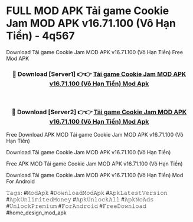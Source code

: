 # FULL MOD APK Tải game Cookie Jam MOD APK v16.71.100 (Vô Hạn Tiền) - 4q567
Download Tải game Cookie Jam MOD APK v16.71.100 (Vô Hạn Tiền) Free Mod APK

<div align="center">
<h3>🔴 Download [Server1] 👉👉 <a href="https://apk-comot.site?title=Tải_game_Cookie_Jam_MOD_APK_v16.71.100_(Vô_Hạn_Tiền)">Tải game Cookie Jam MOD APK v16.71.100 (Vô Hạn Tiền) Mod Apk</a></h3><br>

<h3>🔴 Download [Server2] 👉👉 <a href="https://apk-comot.site?title=Tải_game_Cookie_Jam_MOD_APK_v16.71.100_(Vô_Hạn_Tiền)">Tải game Cookie Jam MOD APK v16.71.100 (Vô Hạn Tiền) Mod Apk</a></h3>
</div>


Free Download APK MOD Tải game Cookie Jam MOD APK v16.71.100 (Vô Hạn Tiền)

Download Tải game Cookie Jam MOD APK v16.71.100 (Vô Hạn Tiền) 

Free APK MOD Tải game Cookie Jam MOD APK v16.71.100 (Vô Hạn Tiền) 

Download Tải game Cookie Jam MOD APK v16.71.100 (Vô Hạn Tiền) Mod For Android

𝚃𝚊𝚐𝚜: #𝙼𝚘𝚍𝙰𝚙𝚔 #𝙳𝚘𝚠𝚗𝚕𝚘𝚊𝚍𝙼𝚘𝚍𝙰𝚙𝚔 #𝙰𝚙𝚔𝙻𝚊𝚝𝚎𝚜𝚝𝚅𝚎𝚛𝚜𝚒𝚘𝚗 #𝙰𝚙𝚔𝚄𝚗𝚕𝚒𝚖𝚒𝚝𝚎𝚍𝙼𝚘𝚗𝚎𝚢 #𝙰𝚙𝚔𝚄𝚗𝚕𝚘𝚌𝚔𝙰𝚕𝚕 #𝙰𝚙𝚔𝙽𝚘𝙰𝚍𝚜 #𝚄𝚗𝚕𝚘𝚌𝚔𝙿𝚛𝚎𝚖𝚒𝚞𝚖 #𝙵𝚘𝚛𝙰𝚗𝚍𝚛𝚘𝚒𝚍 #𝙵𝚛𝚎𝚎𝙳𝚘𝚠𝚗𝚕𝚘𝚊𝚍 #home_design_mod_apk